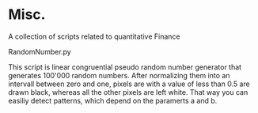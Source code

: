 # Misc.
A collection of scripts related to quantitative Finance

RandomNumber.py

This script is linear congruential pseudo random number generator that generates 100'000 random numbers. After normalizing them into an intervall between zero and one, pixels are with a value of less than 0.5 are drawn black, whereas all the other pixels are left white. That way you can easiliy detect patterns, which depend on the paramerts a and b.
